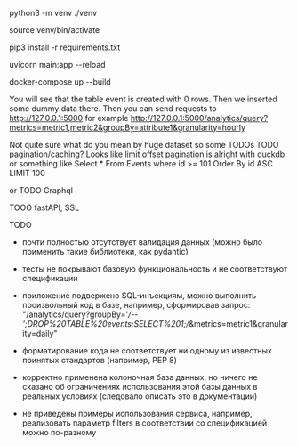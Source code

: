 
python3 -m venv ./venv

source venv/bin/activate

pip3 install -r requirements.txt

uvicorn main:app --reload

docker-compose up --build

You will see that the table event is created with 0 rows.
Then we inserted some dummy data there.
Then you can send requests to http://127.0.0.1:5000
for example http://127.0.0.1:5000/analytics/query?metrics=metric1,metric2&groupBy=attribute1&granularity=hourly


 Not quite sure what do you mean by huge dataset so some TODOs 
 TODO pagination/caching?
 Looks like limit offset pagination is alright with duckdb or something like
 Select * From Events where id >= 101 Order By id ASC LIMIT 100

 or
 TODO Graphql

 TOOO fastAPI, SSL

 TODO

- почти полностью отсутствует валидация данных (можно было применить такие библиотеки, как pydantic)

- тесты не покрывают базовую функциональность и не соответствуют спецификации
- приложение подвержено SQL-инъекциям, можно выполнить произвольный код в базе, например, сформировав запрос: "/analytics/query?groupBy='*/--';DROP%20TABLE%20events;SELECT%201;/*&metrics=metric1&granularity=daily"
- форматирование кода не соответствует ни одному из известных принятых стандартов (например, PEP 8)

- корректно применена колоночная база данных, но ничего не сказано об ограничениях использования этой базы данных в реальных условиях (следовало описать это в документации)

- не приведены примеры использования сервиса, например, реализовать параметр filters в соответствии со спецификацией можно по-разному
 

